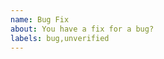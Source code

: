 ```yaml
---
name: Bug Fix
about: You have a fix for a bug?
labels: bug,unverified
---
```


<!--
- Please do not send a pull request for an issue in a version of Utility that is no longer supported.
- Please target the oldest branch of Utility that is affected by this bug and is still supported.
- A list of currently supported versions of Utility is available at https://github.com/ericsizemore/utility/blob/master/SECURITY.md.
-->